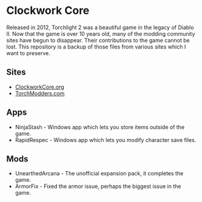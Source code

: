# Clockwork Core

Released in 2012, Torchlight 2 was a beautiful game in the legacy of Diablo II.  Now that the game is over 10 years old, many of the modding community sites have begun to disappear.  Their contributions to the game cannot be lost.  This repository is a backup of those files from various sites which I want to preserve.

## Sites

- [ClockworkCore.org](https://web.archive.org/web/20191224125411/http://www.clockworkcore.org/programs.html)
- [TorchModders.com](https://web.archive.org/web/20160615000608/http://torchmodders.com/forums/mod-showcase/armor-fix-fixed/)

## Apps

- NinjaStash - Windows app which lets you store items outside of the game.
- RapidRespec - Windows app which lets you modify character save files.

## Mods

- UnearthedArcana - The unofficial expansion pack, it completes the game.
- ArmorFix - Fixed the armor issue, perhaps the biggest issue in the game.